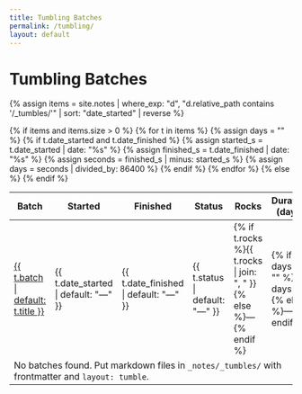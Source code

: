 ```yaml
---
title: Tumbling Batches
permalink: /tumbling/
layout: default
---
```


# Tumbling Batches

{% assign items = site.notes 
  | where_exp: "d", "d.relative_path contains '/_tumbles/'" 
  | sort: "date_started" 
  | reverse %}

<div class="tumble">
<table>
  <thead>
    <tr>
      <th>Batch</th>
      <th>Started</th>
      <th>Finished</th>
      <th>Status</th>
      <th>Rocks</th>
      <th>Duration (days)</th>
    </tr>
  </thead>
  <tbody>
  {% if items and items.size > 0 %}
    {% for t in items %}
      {% assign days = "" %}
      {% if t.date_started and t.date_finished %}
        {% assign started_s  = t.date_started  | date: "%s" %}
        {% assign finished_s = t.date_finished | date: "%s" %}
        {% assign seconds = finished_s | minus: started_s %}
        {% assign days = seconds | divided_by: 86400 %}
      {% endif %}
      <tr>
        <td><a href="{{ t.url | relative_url }}">{{ t.batch | default: t.title }}</a></td>
        <td>{{ t.date_started | default: "—" }}</td>
        <td>{{ t.date_finished | default: "—" }}</td>
        <td>{{ t.status | default: "—" }}</td>
        <td>{% if t.rocks %}{{ t.rocks | join: ", " }}{% else %}—{% endif %}</td>
        <td>{% if days != "" %}{{ days }}{% else %}—{% endif %}</td>
      </tr>
    {% endfor %}
  {% else %}
    <tr><td colspan="6">
      No batches found. Put markdown files in <code>_notes/_tumbles/</code> with frontmatter and <code>layout: tumble</code>.
    </td></tr>
  {% endif %}
  </tbody>
</table>
</div>